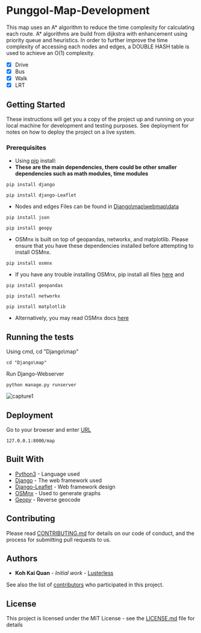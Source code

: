 # Punggol-Map-Development

This map uses an A* algorithm to reduce the time complexity for calculating each route. A* algorithms are build from dijkstra with enhancement using priority queue and heuristics. In order to further improve the time complexity of accessing each nodes and edges, a DOUBLE HASH table is used to achieve an O(1) complexity.
- [x] Drive
- [x] Bus
- [x] Walk
- [x] LRT

## Getting Started

These instructions will get you a copy of the project up and running on your local machine for development and testing purposes. See deployment for notes on how to deploy the project on a live system.

### Prerequisites

* Using [pip](https://pip.pypa.io/en/stable/) install:
* **These are the main dependencies, there could be other smaller dependencies such as math modules, time modules**
```
pip install django
```
```
pip install django-Leaflet
```
* Nodes and edges Files can be found in [Django\map\webmap\data](https://github.com/lusterless/Singapore-Bus-Map-Development/tree/master/Django/map/webmap/data)
```
pip install json
```
```
pip install geopy 
```
* OSMnx is built on top of geopandas, networkx, and matplotlib. Please ensure that you have these dependencies installed before attempting to install OSMnx.
```
pip install osmnx
```
* If you have any trouble installing OSMnx, pip install all files [here](https://github.com/lusterless/Singapore-Bus-Map-Development/tree/master/whl) and
```
pip install geopandas
```
```
pip install networkx
```
```
pip install matplotlib
```
* Alternatively, you may read OSMnx docs [here](https://osmnx.readthedocs.io/en/stable/)


## Running the tests

Using cmd, cd "Django\map"
```
cd "Django\map"
```
Run Django-Webserver
```
python manage.py runserver
```
![capture1](https://user-images.githubusercontent.com/57383960/77459367-97abd200-6e3a-11ea-93c9-af2791d3b68f.JPG)

## Deployment

Go to your browser and enter [URL](127.0.0.1:8000/map)
```
127.0.0.1:8000/map
```

## Built With

* [Python3](https://www.python.org/downloads/) - Language used
* [Django](https://www.djangoproject.com/download/) - The web framework used
* [Django-Leaflet](https://pypi.org/project/django-leaflet/) - Web framework design
* [OSMnx](https://osmnx.readthedocs.io/en/stable/) - Used to generate graphs
* [Geopy](https://pypi.org/project/geopy/) - Reverse geocode


## Contributing

Please read [CONTRIBUTING.md](https://gist.github.com/PurpleBooth/b24679402957c63ec426) for details on our code of conduct, and the process for submitting pull requests to us.

## Authors

* **Koh Kai Quan** - *Initial work* - [Lusterless](https://github.com/lusterless)

See also the list of [contributors](https://github.com/your/project/contributors) who participated in this project.

## License

This project is licensed under the MIT License - see the [LICENSE.md](LICENSE.md) file for details
